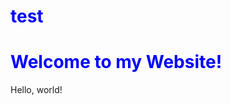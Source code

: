 # test
<!DOCTYPE html>
<html lan="en">
    <head>
        <title>Hello!</title>
        <style>
            h1{
                color:blue;
            }
        </style>
    </head>
    <h1>Welcome to my Website!</h1>
        Hello, world!
    </body>
</html>